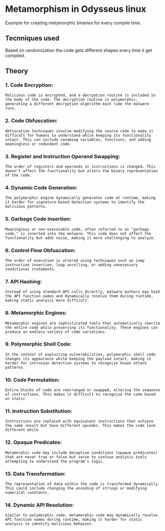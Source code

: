 # Metamorphism in Odysseus linux
Example for creating metamorphic binaries for every compile time.

## Tecnniques used
Based on randomization the code gets different shapes every time it get compiled. 

## Theory
### 1. Code Encryption:
    Malicious code is encrypted, and a decryption routine is included in the body of the code. The decryption routine is polymorphic, generating a different decryption algorithm each time the malware runs.

### 2. Code Obfuscation:
    Obfuscation techniques involve modifying the source code to make it difficult for humans to understand while keeping its functionality intact. This can include renaming variables, functions, and adding meaningless or redundant code.

### 3. Register and Instruction Operand Swapping:
    The order of registers and operands in instructions is changed. This doesn't affect the functionality but alters the binary representation of the code.

### 4. Dynamic Code Generation:
    The polymorphic engine dynamically generates code at runtime, making it harder for signature-based detection systems to identify the malicious patterns.

### 5. Garbage Code Insertion:
    Meaningless or non-executable code, often referred to as "garbage code," is inserted into the malware. This code does not affect the functionality but adds noise, making it more challenging to analyze.

### 6. Control Flow Obfuscation:
    The order of execution is altered using techniques such as jump instruction insertion, loop unrolling, or adding unnecessary conditional statements.

### 7. API Hashing:
    Instead of using standard API calls directly, malware authors may hash the API function names and dynamically resolve them during runtime, making static analysis more difficult.

### 8. Metamorphic Engines:
    Metamorphic engines are sophisticated tools that automatically rewrite the entire code while preserving its functionality. These engines can produce an endless variety of code variations.

### 9. Polymorphic Shell Code:
    In the context of exploiting vulnerabilities, polymorphic shell code changes its appearance while keeping the payload intact, making it harder for intrusion detection systems to recognize known attack patterns.

### 10. Code Permutation:
    Entire blocks of code are rearranged or swapped, altering the sequence of instructions. This makes it difficult to recognize the code based on static 

### 11. Instruction Substitution:
    Instructions are replaced with equivalent instructions that achieve the same result but have different opcodes. This makes the code look different while

### 12. Opaque Predicates:
    Metamorphic code may include deceptive conditions (opaque predicates) that are never true or false but serve to confuse analysis tools attempting to understand the program's logic.

### 13. Data Transformation:
    The representation of data within the code is transformed dynamically. This could include changing the encoding of strings or modifying numerical constants.

### 14. Dynamic API Resolution:
    Similar to polymorphic code, metamorphic code may dynamically resolve API function names during runtime, making it harder for static analysis to identify malicious behavior.